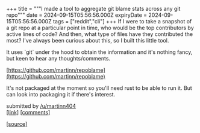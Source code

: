 +++
title = """I made a tool to aggregate git blame stats across any git repo"""
date = 2024-09-15T05:56:56.000Z
expiryDate = 2024-09-15T05:56:56.000Z
tags = ["reddit","cli"]
+++
If I were to take a snapshot of a git repo at a particular point in time, who would be the top contributors by active lines of code? And then, what type of files have they contributed the most? I've always been curious about this, so I built this little tool.

It uses \`git\` under the hood to obtain the information and it's nothing fancy, but keen to hear any thoughts/comments.

[https://github.com/martinn/repoblame](https://github.com/martinn/repoblame)

It's not packaged at the moment so you'll need rust to be able to run it. But can look into packaging it if there's interest.

submitted by [/u/martinn404](https://www.reddit.com/user/martinn404)  
[\[link\]](https://www.reddit.com/r/commandline/comments/1fh5pjo/i_made_a_tool_to_aggregate_git_blame_stats_across/) [\[comments\]](https://www.reddit.com/r/commandline/comments/1fh5pjo/i_made_a_tool_to_aggregate_git_blame_stats_across/)

[[source]](https://www.reddit.com/r/commandline/comments/1fh5pjo/i_made_a_tool_to_aggregate_git_blame_stats_across/)
